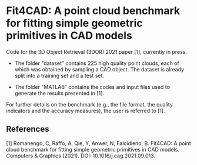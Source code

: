 # Fit4CAD: A point cloud benchmark for fitting simple geometric primitives in CAD models

Code for the 3D Object Retrieval (3DOR) 2021 paper [1], currently in press.

* The folder "dataset" contains 225 high quality point clouds, each of which was obtained by sampling a CAD object. The dataset is already split into a  training set and a test set.

* The folder "MATLAB" contains the codes and input files used to generate the results presented in [1].

For further details on the benchmark (e.g., the file format, the quality indicators and the accuracy measures), the user is referred to [1].


## References

[1] Romanengo, C, Raffo, A, Qie, Y, Anwer, N, Falcidieno, B. Fit4CAD: A point cloud benchmark for fitting simple geometric primitives in CAD models. Computers & Graphics (2021). DOI: 10.1016/j.cag.2021.09.013.
